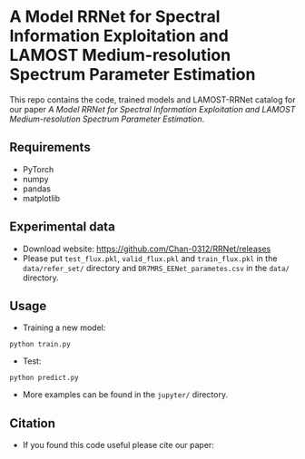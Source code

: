 # A Model RRNet for Spectral Information Exploitation and LAMOST Medium-resolution Spectrum Parameter Estimation

This repo contains the code, trained models and LAMOST-RRNet catalog for our paper *A Model RRNet for Spectral Information Exploitation and LAMOST Medium-resolution Spectrum Parameter Estimation*.


## Requirements
- PyTorch
- numpy
- pandas
- matplotlib

## Experimental data
-  Download website: <https://github.com/Chan-0312/RRNet/releases>
- Please put `test_flux.pkl`, `valid_flux.pkl` and `train_flux.pkl` in the `data/refer_set/` directory and `DR7MRS_EENet_parametes.csv` in the `data/` directory.

## Usage

- Training a new model:
```shell
python train.py
```

- Test:
```shell
python predict.py
```

- More examples can be found in the `jupyter/` directory.


## Citation

- If you found this code useful please cite our paper: 